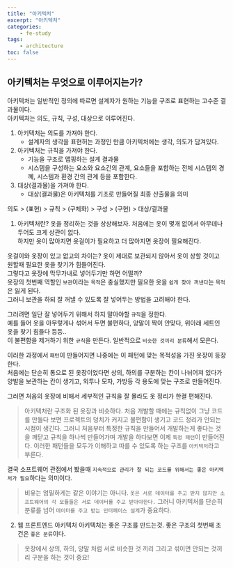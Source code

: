 ```yaml
--- 
title: "아키텍처" 
excerpt: "아키텍처"
categories: 
    - fe-study
tags: 
    - architecture
toc: false
--- 
```

## 아키텍처는 무엇으로 이루어지는가?

아키텍처는 일반적인 정의에 따르면 설계자가 원하는 기능을 구조로 표현하는 고수준 결과물이다.  
아키텍처는 의도, 규칙, 구성, 대상으로 이루어진다.  

1. 아키텍처는 의도를 가져야 한다. 
    - 설계자의 생각을 표현허는 과정인 만큼 아키텍처에는 생각, 의도가 담겨있다.
2. 아키텍처는 규칙을 가져야 한다.
    - 기능을 구조로 맵핑하는 설계 결과물
    - 시스템을 구성하는 요소와 요소간의 관계, 요소들을 포함하는 전체 시스템의 경꼐, 시스템과 환경 간의 관계 등을 포함한다.
3. 대상(결과물)을 가져야 한다.
    - 대상(결과물)은 아키텍처를 기초로 만들어질 최종 산출물을 의미

의도 > (표현) > 규칙 > (구체화) > 구성 > (구현) > 대상/결과물


1. 아키텍처란? 
옷을 정리하는 것을 상상해보자. 처음에는 옷이 몇개 없어서 아무데나 두어도 크게 상관이 없다.  
하지만 옷이 많아지면 옷걸이가 필요하고 더 많아지면 옷장이 필요해진다.  

옷걸이와 옷장이 있고 없고의 차이는?  옷이 제대로 보관되지 않아서 옷이 상할 것이고 원할때 필요한 옷을 찾기가 힘들어진다.  
그렇다고 옷장에 막무가내로 넣어두기만 하면 어떨까?  
옷장의 첫번째 역할인 `보관`이라는 `목적`은 충실했지만 필요한 옷을 `쉽게 찾아 꺼낸다`는 `목적`은 잃게 된다.  
그러니 보관을 하되 잘 꺼낼 수 있도록 잘 넣어두는 방법을 고려해야 한다.  

그러려면 일단 잘 넣어두기 위해서 하지 말아야할 `규칙`을 정한다.  
예를 들어 옷을 아무렇게나 섞어서 두면 불편하다, 양말이 짝이 안맞다, 위아래 세트인 옷을 찾기 힘들다 등등..  
이 불편함을 제거하기 위한 `규칙`을 만든다. 일반적으로 `비슷한 것끼리 분류`해서 모은다.  

이러한 과정에서 `패턴`이 만들어지면 나중에는 이 패턴에 맞는 목적성을 가진 옷장이 등장한다.  
처음에는 단순히 통으로 된 옷장이었다면 상의, 하의를 구분하는 칸이 나뉘어져 있다가 양발을 보관하는 칸이 생기고, 외투나 모자, 가방등 각 용도에 맞는 구조로 만들어진다.  

그러면 처음의 옷장에 비해서 세부적인 규칙을 잘 몰라도 옷 정리가 한결 편해진다.  

>아키텍처란 구조화 된 옷장과 비슷하다. 처음 개발할 때에는 규칙없이 그냥 코드를 만들다 보면 프로젝트의 덩치가 커지고 불편함이 생기고 코드 정리가 안되는 시점이 생긴다. 그러니 처음부터 특정한 규칙을 만들어서 개발하는게 좋다는 것을 깨닫고 규칙을 하나씩 만들어가며 개발을 하다보면 이제 `특정 패턴`이 만들어진다. 이러한 패턴들을 모두가 이해하고 따를 수 있도록 하는 구조를 `아키텍처`라고 부른다.

결국 소프트웨어 관점에서 봤을때 `지속적으로 관리가 잘 되는 코드를 위해서는 좋은 아키텍처가 필요`하다는 의미이다.  

>비유는 엄밀하게는 같은 이야기는 아니다. `옷은 서로 데이터를 주고 받지 않지만 소프트웨어의 각 모듈들은 서로 데이터를 주고 받아야한다.` 그러니 아키텍처를 단순히 분류를 넘어 `데이터를 주고 받는 인터페이스 설계`가 중요하다.

2. 웹 프론트엔드 아키텍처
아키텍처는 좋은 구조를 만드는것. 좋은 구조의 첫번째 조건은 `좋은 분류`이다.

>옷장에서 상의, 하의, 양말 처럼 서로 비슷한 것 끼리 그리고 섞이면 안되는 것끼리 구분을 하는 것이 중요!

